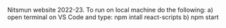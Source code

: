 Nitsmun website 2022-23.
To run on local machine do the following:
a) open terminal on VS Code and type:  npm intall react-scripts
b) npm start

